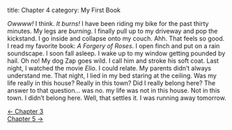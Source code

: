title: Chapter 4
category: My First Book

*Owwww!* I think. *It burns!* I have been riding my bike for the past thirty minutes.
My legs are *burning*. I finally pull up to my driveway and pop the kickstand. I go
inside and collapse onto my couch. Ahh. That feels so good. I read my favorite book:
_A Forgery of Roses_. I open finch and put on a rain soundscape. I soon fall asleep.
I wake up to my window getting pounded by hail. Oh no! My dog Zap goes wild. I call
him and stroke his soft coat. Last night, I watched the movie _Elio_. I could relate.
My parents didn’t always understand me. That night, I lied in my bed staring at the
ceiling. Was my life really in this house? Really in this town? Did I really belong
here? The answer to that question… was no. my life was not in this house. Not in
this town. I didn’t belong here. Well, that settles it. I was running away tomorrow.

<div class="row">
    <div class="col-auto">
        <a href="{filename}chapter-3.md">&larr; Chapter 3</a>
    </div>
    <div class="col-auto ms-auto">
        <a href="{filename}chapter-5.md">Chapter 5 &rarr;</a>
    </div>
</div>
